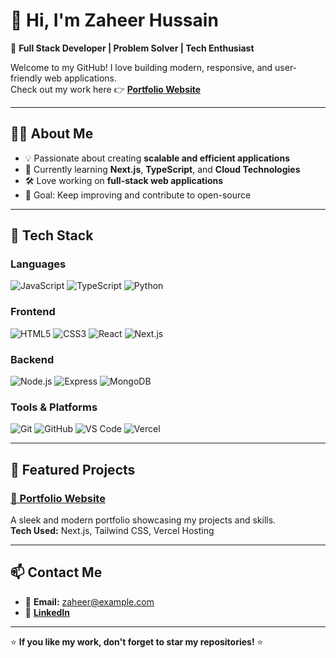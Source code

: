 # 👋 Hi, I'm Zaheer Hussain

🚀 **Full Stack Developer | Problem Solver | Tech Enthusiast**  

Welcome to my GitHub! I love building modern, responsive, and user-friendly web applications.  
Check out my work here 👉 [**Portfolio Website**](https://zaheerhussain.vercel.app/)

---

## 🧑‍💻 About Me

- 💡 Passionate about creating **scalable and efficient applications**
- 🌱 Currently learning **Next.js**, **TypeScript**, and **Cloud Technologies**
- 🛠 Love working on **full-stack web applications**
- 🎯 Goal: Keep improving and contribute to open-source

---

## 🚀 Tech Stack

### **Languages**
![JavaScript](https://img.shields.io/badge/-JavaScript-F7DF1E?logo=javascript&logoColor=black)
![TypeScript](https://img.shields.io/badge/-TypeScript-3178C6?logo=typescript&logoColor=white)
![Python](https://img.shields.io/badge/-Python-3776AB?logo=python&logoColor=white)

### **Frontend**
![HTML5](https://img.shields.io/badge/-HTML5-E34F26?logo=html5&logoColor=white)
![CSS3](https://img.shields.io/badge/-CSS3-1572B6?logo=css3&logoColor=white)
![React](https://img.shields.io/badge/-React-61DAFB?logo=react&logoColor=black)
![Next.js](https://img.shields.io/badge/-Next.js-000000?logo=next.js&logoColor=white)

### **Backend**
![Node.js](https://img.shields.io/badge/-Node.js-339933?logo=node.js&logoColor=white)
![Express](https://img.shields.io/badge/-Express-000000?logo=express&logoColor=white)
![MongoDB](https://img.shields.io/badge/-MongoDB-47A248?logo=mongodb&logoColor=white)

### **Tools & Platforms**
![Git](https://img.shields.io/badge/-Git-F05032?logo=git&logoColor=white)
![GitHub](https://img.shields.io/badge/-GitHub-181717?logo=github&logoColor=white)
![VS Code](https://img.shields.io/badge/-VS%20Code-007ACC?logo=visual-studio-code&logoColor=white)
![Vercel](https://img.shields.io/badge/-Vercel-000000?logo=vercel&logoColor=white)

---

## 📂 Featured Projects

### [🌟 Portfolio Website](https://zaheerhussain.vercel.app/)
A sleek and modern portfolio showcasing my projects and skills.  
**Tech Used:** Next.js, Tailwind CSS, Vercel Hosting

---

## 📫 Contact Me

- 📧 **Email:** zaheer@example.com  
- 💼 [**LinkedIn**](https://www.linkedin.com/in/zaheer-hussain-005/)  

---

⭐ **If you like my work, don't forget to star my repositories!** ⭐
